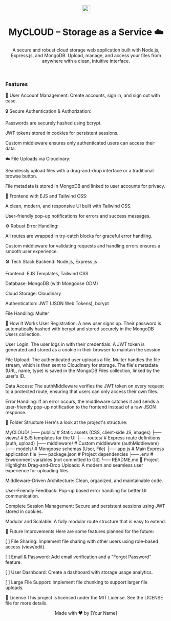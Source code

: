 <div align="center">
<br />
<img src="https://raw.githubusercontent.com/MartinHeinz/MartinHeinz/master/wave.gif" width="25px">
<h1>MyCLOUD – Storage as a Service ☁️</h1>
<p>A secure and robust cloud storage web application built with Node.js, Express.js, and MongoDB. Upload, manage, and access your files from anywhere with a clean, intuitive interface.</p>
<br />
</div>

### Features
👤 User Account Management: Create accounts, sign in, and sign out with ease.

🔒 Secure Authentication & Authorization:

Passwords are securely hashed using bcrypt.

JWT tokens stored in cookies for persistent sessions.

Custom middleware ensures only authenticated users can access their data.

☁️ File Uploads via Cloudinary:

Seamlessly upload files with a drag-and-drop interface or a traditional browse button.

File metadata is stored in MongoDB and linked to user accounts for privacy.

🎨 Frontend with EJS and Tailwind CSS:

A clean, modern, and responsive UI built with Tailwind CSS.

User-friendly pop-up notifications for errors and success messages.

⚙️ Robust Error Handling:

All routes are wrapped in try-catch blocks for graceful error handling.

Custom middleware for validating requests and handling errors ensures a smooth user experience.

🛠️ Tech Stack
Backend: Node.js, Express.js

Frontend: EJS Templates, Tailwind CSS

Database: MongoDB (with Mongoose ODM)

Cloud Storage: Cloudinary

Authentication: JWT (JSON Web Tokens), bcrypt

File Handling: Multer

🚀 How It Works
User Registration: A new user signs up. Their password is automatically hashed with bcrypt and stored securely in the MongoDB Users collection.

User Login: The user logs in with their credentials. A JWT token is generated and stored as a cookie in their browser to maintain the session.

File Upload: The authenticated user uploads a file. Multer handles the file stream, which is then sent to Cloudinary for storage. The file's metadata (URL, name, type) is saved in the MongoDB Files collection, linked by the user's ID.

Data Access: The authMiddleware verifies the JWT token on every request to a protected route, ensuring that users can only access their own files.

Error Handling: If an error occurs, the middleware catches it and sends a user-friendly pop-up notification to the frontend instead of a raw JSON response.

📁 Folder Structure
Here's a look at the project's structure:

MyCLOUD/
├── public/          # Static assets (CSS, client-side JS, images)
├── views/           # EJS templates for the UI
├── routes/          # Express route definitions (auth, upload)
├── middleware/      # Custom middleware (authMiddleware)
├── models/          # Mongoose schemas (User, File)
├── app.js           # Main Express application file
├── package.json     # Project dependencies
├── .env             # Environment variables (not committed to Git)
└── README.md
🌟 Project Highlights
Drag-and-Drop Uploads: A modern and seamless user experience for uploading files.

Middleware-Driven Architecture: Clean, organized, and maintainable code.

User-Friendly Feedback: Pop-up based error handling for better UI communication.

Complete Session Management: Secure and persistent sessions using JWT stored in cookies.

Modular and Scalable: A fully modular route structure that is easy to extend.

🔮 Future Improvements
Here are some features planned for the future:

[ ] File Sharing: Implement file sharing with other users using role-based access (view/edit).

[ ] Email & Password: Add email verification and a "Forgot Password" feature.

[ ] User Dashboard: Create a dashboard with storage usage analytics.

[ ] Large File Support: Implement file chunking to support larger file uploads.

📄 License
This project is licensed under the MIT License. See the LICENSE file for more details.

<div align="center">
<p>Made with ❤️ by [Your Name]</p>
</div>
